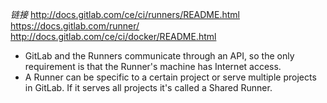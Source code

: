 

*链接*
http://docs.gitlab.com/ce/ci/runners/README.html
https://docs.gitlab.com/runner/
http://docs.gitlab.com/ce/ci/docker/README.html

- GitLab and the Runners communicate through an API, so the only requirement is that the Runner's machine has Internet access.
- A Runner can be specific to a certain project or serve multiple projects in GitLab. If it serves all projects it's called a Shared Runner.